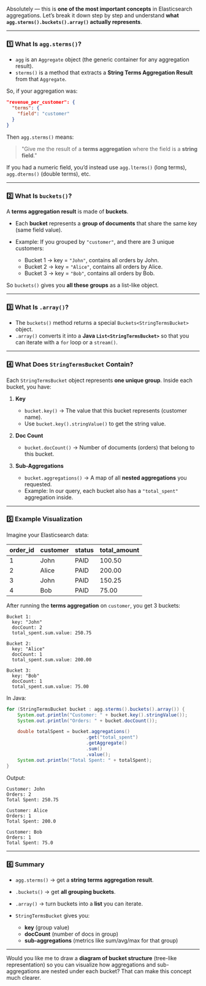 Absolutely — this is **one of the most important concepts** in Elasticsearch aggregations.
Let’s break it down step by step and understand **what `agg.sterms().buckets().array()` actually represents**.

---

### 1️⃣ What Is `agg.sterms()`?

* `agg` is an `Aggregate` object (the generic container for any aggregation result).
* `sterms()` is a method that extracts a **String Terms Aggregation Result** from that `Aggregate`.

So, if your aggregation was:

```json
"revenue_per_customer": {
  "terms": {
    "field": "customer"
  }
}
```

Then `agg.sterms()` means:

> "Give me the result of a **terms aggregation** where the field is a **string field**."

If you had a numeric field, you’d instead use `agg.lterms()` (long terms), `agg.dterms()` (double terms), etc.

---

### 2️⃣ What Is `buckets()`?

A **terms aggregation result** is made of **buckets**.

* Each **bucket** represents a **group of documents** that share the same key (same field value).
* Example: If you grouped by `"customer"`, and there are 3 unique customers:

    * Bucket 1 → key = `"John"`, contains all orders by John.
    * Bucket 2 → key = `"Alice"`, contains all orders by Alice.
    * Bucket 3 → key = `"Bob"`, contains all orders by Bob.

So `buckets()` gives you **all these groups** as a list-like object.

---

### 3️⃣ What Is `.array()`?

* The `buckets()` method returns a special `Buckets<StringTermsBucket>` object.
* `.array()` converts it into a **Java `List<StringTermsBucket>`** so that you can iterate with a `for` loop or a `stream()`.

---

### 4️⃣ What Does `StringTermsBucket` Contain?

Each `StringTermsBucket` object represents **one unique group**.
Inside each bucket, you have:

1. **Key**

    * `bucket.key()` → The value that this bucket represents (customer name).
    * Use `bucket.key().stringValue()` to get the string value.

2. **Doc Count**

    * `bucket.docCount()` → Number of documents (orders) that belong to this bucket.

3. **Sub-Aggregations**

    * `bucket.aggregations()` → A map of all **nested aggregations** you requested.
    * Example: In our query, each bucket also has a `"total_spent"` aggregation inside.

---

### 5️⃣ Example Visualization

Imagine your Elasticsearch data:

| order\_id | customer | status | total\_amount |
| --------- | -------- | ------ | ------------- |
| 1         | John     | PAID   | 100.50        |
| 2         | Alice    | PAID   | 200.00        |
| 3         | John     | PAID   | 150.25        |
| 4         | Bob      | PAID   | 75.00         |

After running the **terms aggregation** on `customer`, you get 3 buckets:

```
Bucket 1:
  key: "John"
  docCount: 2
  total_spent.sum.value: 250.75

Bucket 2:
  key: "Alice"
  docCount: 1
  total_spent.sum.value: 200.00

Bucket 3:
  key: "Bob"
  docCount: 1
  total_spent.sum.value: 75.00
```

In Java:

```java
for (StringTermsBucket bucket : agg.sterms().buckets().array()) {
    System.out.println("Customer: " + bucket.key().stringValue());
    System.out.println("Orders: " + bucket.docCount());

    double totalSpent = bucket.aggregations()
                             .get("total_spent")
                             .getAggregate()
                             .sum()
                             .value();
    System.out.println("Total Spent: " + totalSpent);
}
```

Output:

```
Customer: John
Orders: 2
Total Spent: 250.75

Customer: Alice
Orders: 1
Total Spent: 200.0

Customer: Bob
Orders: 1
Total Spent: 75.0
```

---

### 6️⃣ Summary

* `agg.sterms()` → get a **string terms aggregation result**.
* `.buckets()` → get **all grouping buckets**.
* `.array()` → turn buckets into a **list** you can iterate.
* `StringTermsBucket` gives you:

    * **key** (group value)
    * **docCount** (number of docs in group)
    * **sub-aggregations** (metrics like sum/avg/max for that group)

---

Would you like me to draw a **diagram of bucket structure** (tree-like representation) so you can visualize how aggregations and sub-aggregations are nested under each bucket? That can make this concept much clearer.
